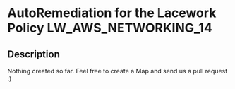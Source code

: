 # AutoRemediation for the Lacework Policy LW_AWS_NETWORKING_14

## Description
Nothing created so far. Feel free to create a Map and send us a pull request :)
